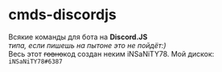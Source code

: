 # cmds-discordjs
Всякие команды для бота на **Discord.JS** <br>*типа, если пишешь на пытоне это не пойдёт:)*</br>
Весь этот ~~говно~~код создан неким iNSaNiTY78. Мой дискок: `iNSaNiTY78#6387`
